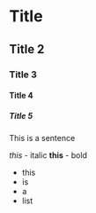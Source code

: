 # Title

## Title 2
### Title 3
#### Title 4
##### Title 5

This is a sentence

*this* - italic
**this** - bold

- this
- is
- a
- list

